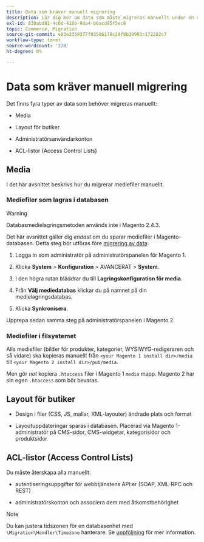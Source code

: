 ```yaml
---
title: Data som kräver manuell migrering
description: Lär dig mer om data som måste migreras manuellt under en datamigrering från Magento 1 till Magento 2 och hur du gör det.
exl-id: 830abd81-4c6d-418b-9da4-b6acd95f5ec8
topic: Commerce, Migration
source-git-commit: e83e2359377f03506178c28f8b30993c172282c7
workflow-type: tm+mt
source-wordcount: '278'
ht-degree: 0%

---
```


# Data som kräver manuell migrering

Det finns fyra typer av data som behöver migreras manuellt:

* Media

* Layout för butiker

* Administratörsanvändarkonton

* ACL-listor (Access Control Lists)

## Media

I det här avsnittet beskrivs hur du migrerar mediefiler manuellt.

### Mediefiler som lagras i databasen

>[!WARNING]
>
>Databasmedielagringsmetoden används inte i Magento 2.4.3.


Det här avsnittet gäller dig *endast* om du sparar mediefiler i Magento-databasen. Detta steg bör utföras före [migrering av data](data.md):

1. Logga in som administratör på administratörspanelen för Magento 1.

1. Klicka **System** > **Konfiguration** > AVANCERAT > **System**.

1. I den högra rutan bläddrar du till **Lagringskonfiguration för media**.

1. Från **Välj mediedatabas** klickar du på namnet på din medielagringsdatabas.

1. Klicka **Synkronisera**.

Upprepa sedan samma steg på administratörspanelen i Magento 2.

### Mediefiler i filsystemet

Alla mediefiler (bilder för produkter, kategorier, WYSIWYG-redigeraren och så vidare) ska kopieras manuellt från `<your Magento 1 install dir>/media` till `<your Magento 2 install dir>/pub/media`.

Men gör *not* kopiera `.htaccess` filer i Magento 1 `media` mapp. Magento 2 har sin egen `.htaccess` som bör bevaras.

## Layout för butiker

* Design i filer (CSS, JS, mallar, XML-layouter) ändrade plats och format

* Layoutuppdateringar sparas i databasen. Placerad via Magento 1-administratör på CMS-sidor, CMS-widgetar, kategorisidor och produktsidor

## ACL-listor (Access Control Lists)

Du måste återskapa alla manuellt:

* autentiseringsuppgifter för webbtjänstens API:er (SOAP, XML-RPC och REST)

* administratörskonton och associera dem med åtkomstbehörighet

>[!NOTE]
>
>Du kan justera tidszonen för en databasenhet med `\Migration\Handler\Timezone` hanterare. Se [uppföljning](follow-up.md) för mer information.
